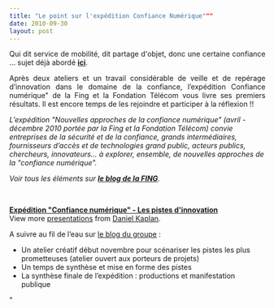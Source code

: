 ```yaml
---
title: "Le point sur l'expédition Confiance Numérique"""
date: 2010-09-30
layout: post
---
```


<p style="text-align: justify">Qui dit service de mobilité, dit partage d'objet, donc une certaine confiance ... sujet déjà abordé <strong><a href="/2010/03/parce-que-la-confiance-est-essentielle.html" target="_blank">ici</a></strong>.</p> <p style="text-align: justify">Après deux ateliers et un travail considérable de veille et de repérage d’innovation dans le domaine de la confiance, l’expédition Confiance numérique" de la Fing et la Fondation Télécom vous livre ses premiers résultats. Il est encore temps de les rejoindre et participer à la réflexion !!</p> <p style=""text-align: justify""><em>L’expédition "Nouvelles approches de la confiance numérique" (avril - décembre 2010 portée par la Fing et la Fondation Télécom) convie entreprises de la sécurité et de la confiance, grands intermédiaires, fournisseurs d’accès et de technologies grand public, acteurs publics, chercheurs, innovateurs… à explorer, ensemble, de nouvelles approches de la "confiance numérique". </em></p> <p style=""text-align: justify""><em>Voir tous les éléments sur <strong><a href=""http://fing.org/?Le-point-sur-l-expedition"" target=""_blank"">le blog de la FING</a></strong>.</em></p> <p><em> </em></p> <div id=""__ss_5321676"" style=""width: 425px""><strong style=""margin: 12px 0 4px""><a href=""http://www.slideshare.net/slidesharefing/expdition-confiance-numrique-les-pistes-dinnovation"" title=""Expédition "Confiance numérique" - Les pistes d'innovation"">Expédition "Confiance numérique" - Les pistes d'innovation</a></strong>         <div style=""padding: 5px 0 12px"">View more <a href=""http://www.slideshare.net/"">presentations</a> from <a href=""http://www.slideshare.net/slidesharefing"">Daniel Kaplan</a>.</div> </div> <p>A suivre au fil de l’eau sur <a href=""http://www.reseaufing.org/pg/groups/20404/confiance-numerique-nouvelles-approches/"">le blog du groupe</a> :</p> <ul> <li>Un atelier créatif début novembre pour scénariser les pistes les plus prometteuses (atelier ouvert aux porteurs de projets)</li> <li>Un temps de synthèse et mise en forme des pistes</li> <li>La synthèse finale de l’expédition : productions et manifestation publique</li> </ul>"